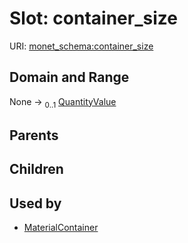 
# Slot: container_size




URI: [monet_schema:container_size](http://example.com/monet_schema/container_size)


## Domain and Range

None &#8594;  <sub>0..1</sub> [QuantityValue](QuantityValue.md)

## Parents


## Children


## Used by

 * [MaterialContainer](MaterialContainer.md)
